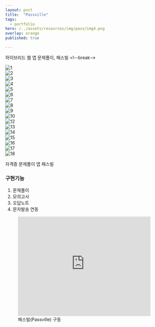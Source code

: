 ```yaml
---
layout: post
title:  "Passville"
tags:
  - portfolio
hero: /../assets/resources/img/pass/img4.png
overlay: orange
published: true

---
```

하이브리드 웹 앱 문제풀이, 패스빌
<!–-break-–>

<div class="swiper-container">
    <div class="swiper-wrapper">
      <div class="swiper-slide">
      	<img src="/../assets/resources/img/pass/img.png" alt="1">
      </div>
      <div class="swiper-slide">
      	<img src="/../assets/resources/img/pass/img2.png" alt="2">
      </div>
      <div class="swiper-slide">
      	<img src="/../assets/resources/img/pass/img3.png" alt="3">
      </div>
      <div class="swiper-slide">
      	<img src="/../assets/resources/img/pass/img4.png" alt="4">
      </div>
      <div class="swiper-slide">
      	<img src="/../assets/resources/img/pass/img5.png" alt="5">
      </div>
      <div class="swiper-slide">
      	<img src="/../assets/resources/img/pass/img6.png" alt="6">
      </div>
      <div class="swiper-slide">
      	<img src="/../assets/resources/img/pass/img7.png" alt="7">
      </div>
      <div class="swiper-slide">
      	<img src="/../assets/resources/img/pass/img8.png" alt="8">
      </div>
      <div class="swiper-slide">
      	<img src="/../assets/resources/img/pass/img9.png" alt="9">
      </div>
      <div class="swiper-slide">
      	<img src="/../assets/resources/img/pass/img10.png" alt="10">
      </div>
      <div class="swiper-slide">
      	<img src="/../assets/resources/img/pass/img12.png" alt="12">
      </div>
      <div class="swiper-slide">
      	<img src="/../assets/resources/img/pass/img13.png" alt="13">
      </div>
      <div class="swiper-slide">
      	<img src="/../assets/resources/img/pass/img14.png" alt="14">
      </div>
      <div class="swiper-slide">
      	<img src="/../assets/resources/img/pass/img15.png" alt="15">
      </div>
      <div class="swiper-slide">
      	<img src="/../assets/resources/img/pass/img16.png" alt="16">
      </div>
      <div class="swiper-slide">
      	<img src="/../assets/resources/img/pass/img17.png" alt="17">
      </div>
      <div class="swiper-slide">
      	<img src="/../assets/resources/img/pass/img18.png" alt="18">
      </div>
    </div>
    <!-- Add Pagination -->
    <div class="swiper-pagination"></div>
    <!-- Add Arrows -->
    <div class="swiper-button-next"></div>
    <div class="swiper-button-prev"></div>
  </div>


<link rel="stylesheet" href="/../assets/resources/lib/swiper/css/swiper.min.css">
<script src="https://code.jquery.com/jquery-1.9.1.min.js"></script>
<script src="/../assets/resources/lib/swiper/js/swiper.min.js"></script>
<script>
	$(function() {
		var swiper = new Swiper('.swiper-container', {
	    spaceBetween: 30,
	      centeredSlides: true,
	      autoplay: {
	        delay: 2500,
	        disableOnInteraction: false,
	      },
	      pagination: {
	        el: '.swiper-pagination',
	        clickable: true,
	      },
	      navigation: {
	        nextEl: '.swiper-button-next',
	        prevEl: '.swiper-button-prev',
	      },
	    });
    });
</script>

자격증 문제풀이 앱 패스빌 

<h3>구현기능</h3>
<ol>
  <li>문제풀이</li>
  <li>모의고사</li>
  <li>오답노트</li>
  <li>문자발송 연동</li>
</ol>

<figure>
	<iframe width="420" height="315" src="https://www.youtube.com/embed/x79gUNFlBBE" frameborder="0" allowfullscreen></iframe>
 	<figcaption>패스빌(Passville) 구동</figcaption>   
</figure>
